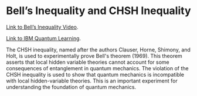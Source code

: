 # Bell’s Inequality and CHSH Inequality

[Link to Bell’s Inequality Video](https://www.youtube.com/watch?v=9OM0jSTeeBg).

[Link to IBM Quantum Learning](https://learning.quantum.ibm.com/tutorial/chsh-inequality).

The CHSH inequality, named after the authors Clauser, Horne, Shimony, and Holt, is used to experimentally prove Bell's theorem (1969). 
This theorem asserts that local hidden variable theories cannot account for some consequences of entanglement in quantum mechanics. 
The violation of the CHSH inequality is used to show that quantum mechanics is incompatible with local hidden-variable theories. 
This is an important experiment for understanding the foundation of quantum mechanics.
